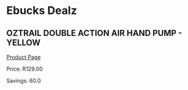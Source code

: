 
# Ebucks Dealz
## OZTRAIL DOUBLE ACTION AIR HAND PUMP - YELLOW
[Product Page](https://www.ebucks.com/web/shop/productSelected.do?prodId=1137014990&catId=714965764)

Price: R129.00

Savings: 60.0


	